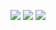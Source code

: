 ![](https://i.imgur.com/tCTyrlW.jpg)
![](https://i.imgur.com/RCfC6X5.jpg)
![](https://i.imgur.com/vJW4tAA.jpg)
